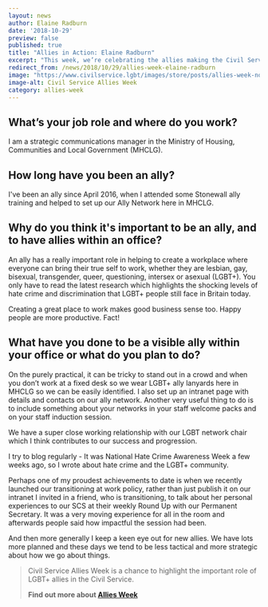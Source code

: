 ```yaml
---
layout: news
author: Elaine Radburn
date: '2018-10-29'
preview: false
published: true
title: "Allies in Action: Elaine Radburn"
excerpt: "This week, we’re celebrating the allies making the Civil Service a great place to work for LGBT+ people. Elaine works for the Ministry of Housing Communities and Local Government. Here's what Elaine is doing do be a brilliant ally."
redirect_from: /news/2018/10/29/allies-week-elaine-radburn
image: "https://www.civilservice.lgbt/images/store/posts/allies-week-no-date.png"
image-alt: Civil Service Allies Week
category: allies-week
---
```


## What’s your job role and where do you work? 

I am a strategic communications manager in the Ministry of Housing, Communities and Local Government (MHCLG).

## How long have you been an ally?  

I've been an ally since April 2016, when I attended some Stonewall ally training and helped to set up our Ally Network here in MHCLG.

## Why do you think it's important to be an ally, and to have allies within an office?  

An ally has a really important role in helping to create a workplace where everyone can bring their true self to work, whether they are lesbian, gay, bisexual, transgender, queer, questioning, intersex or asexual (LGBT+). You only have to read the latest research which highlights the shocking levels of hate crime and discrimination that LGBT+ people still face in Britain today. 

Creating a great place to work makes good business sense too.  Happy people are more productive. Fact!

## What have you done to be a visible ally within your office or what do you plan to do? 

On the purely practical, it can be tricky to stand out in a crowd and when you don’t work at a fixed desk so we wear LGBT+ ally lanyards here in MHCLG so we can be easily identified. I also set up an intranet page with details and contacts on our ally network. Another very useful thing to do is to include something about your networks in your staff welcome packs and on your staff induction session.  

We have a super close working relationship with our LGBT network chair which I think contributes to our success and progression. 

I try to blog regularly - It was National Hate Crime Awareness Week a few weeks ago, so I wrote about hate crime and the LGBT+ community. 

Perhaps one of my proudest achievements to date is when we recently launched our transitioning at work policy, rather than just publish it on our intranet I invited in a friend, who is transitioning, to talk about her personal experiences to our SCS at their weekly Round Up with our Permanent Secretary. It was a very moving experience for all in the room and afterwards people said how impactful the session had been. 

And then more generally I keep a keen eye out for new allies. We have lots more planned and these days we tend to be less tactical and more strategic about how we go about things.

> Civil Service Allies Week is a chance to highlight the important role of LGBT+ allies in the Civil Service. 
>
> **Find out more about [Allies Week](/allies-week)**